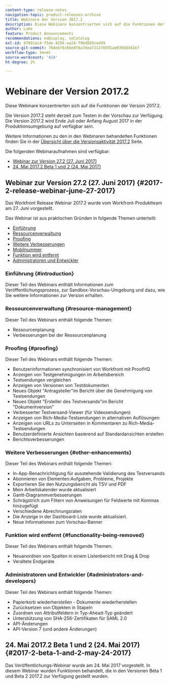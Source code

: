 ```yaml
---
content-type: release-notes
navigation-topic: product-releases-archive
title: Webinare der Version 2017.2
description: Diese Webinare konzentrierten sich auf die Funktionen der Version 2017.2.
author: Luke
feature: Product Announcements
recommendations: noDisplay, noCatalog
exl-id: 97091ac4-f5de-4256-aa24-f96d083ced49
source-git-commit: 76deb76c66e8f8a7dea721378591ae035b8d42e7
workflow-type: tm+mt
source-wordcount: '414'
ht-degree: 2%

---
```


# Webinare der Version 2017.2

Diese Webinare konzentrierten sich auf die Funktionen der Version 2017.2. 

Die Version 2017.2 steht derzeit zum Testen in der Vorschau zur Verfügung. Die Version 2017.2 wird Ende Juli oder Anfang August 2017 in der Produktionsumgebung auf verfügbar sein.

Weitere Informationen zu den in den Webinaren behandelten Funktionen finden Sie in der [Übersicht über die Versionsaktivität 2017.2](../../../../product-announcements/product-releases/quarterly-release-archive/2017.2-release-activity/2017.2-release-activity-overview.md) Seite.

Die folgenden Webinaraufnahmen sind verfügbar:

* [Webinar zur Version 27.2 (27. Juni 2017)](#2017-2-release-webinar-june-27-2017)
* [24. Mai 2017.2 Beta 1 und 2 (24. Mai 2017)](#2017-2-beta-1-and-2-may-24-2017)

## Webinar zur Version 27.2 (27. Juni 2017) {#2017-2-release-webinar-june-27-2017}

Das Workfront Release Webinar 2017.2 wurde vom Workfront-Produktteam am 27. Juni vorgestellt.  

Das Webinar ist aus praktischen Gründen in folgende Themen unterteilt:

* [Einführung](#introduction)
* [Ressourcenverwaltung](#resource-management)
* [Proofing](#proofing)
* [Weitere Verbesserungen](#other-enhancements)
* [Mobilnummer](#mobile)
* [Funktion wird entfernt](#functionality-being-removed)
* [Administratoren und Entwickler](#administrators-and-developers)

### Einführung {#introduction}

Dieser Teil des Webinars enthält Informationen zum Veröffentlichungsprozess, zur Sandbox-Vorschau-Umgebung und dazu, wie Sie weitere Informationen zur Version erhalten.

### Ressourcenverwaltung {#resource-management}

Dieser Teil des Webinars enthält folgende Themen:

* Ressourcenplanung
* Verbesserungen bei der Ressourcenplanung

### Proofing {#proofing}

Dieser Teil des Webinars enthält folgende Themen:

* Benutzerinformationen synchronisiert von Workfront mit ProofHQ
* Anzeigen von Testgenehmigungen im Arbeitsbereich
* Testsendungen vergleichen
* Anzeigen von Versionen von Testdokumenten
* Neues Objekt &quot;Antragsteller&quot;im Bericht über die Genehmigung von Testsendungen
* Neues Objekt &quot;Ersteller des Testversands&quot;im Bericht &quot;Dokumentversion&quot;
* Verbesserter Testversand-Viewer (für Videosendungen)
* Anzeigen von Rich-Media-Testsendungen in alternativen Auflösungen
* Anzeigen von URLs zu Unterseiten in Kommentaren zu Rich-Media-Testsendungen
* Benutzerdefinierte Ansichten basierend auf Standardansichten erstellen
* Berichtsverbesserungen

### Weitere Verbesserungen {#other-enhancements}

Dieser Teil des Webinars enthält folgende Themen:

* In-App-Benachrichtigung für ausstehende Validierung des Testversands
* Abonnieren von Elementen:Aufgaben, Probleme, Projekte
* Exportieren Sie den Nutzungsbericht als TSV und PDF
* Mein Arbeitskalender wurde aktualisiert
* Gantt-Diagrammverbesserungen
* Schrägstrich zum Filtern von Anweisungen für Feldwerte mit Kommas hinzugefügt
* Verschiedene Abrechnungsraten
* Die Anzeige in der Dashboard-Liste wurde aktualisiert.
* Neue Informationen zum Vorschau-Banner

### Funktion wird entfernt {#functionality-being-removed}

Dieser Teil des Webinars enthält folgende Themen:

* Neuanordnen von Spalten in einem Listenbericht mit Drag &amp; Drop
* Veraltete Endgeräte

### Administratoren und Entwickler {#administrators-and-developers}

Dieser Teil des Webinars enthält folgende Themen:

* Papierkorb wiederherstellen - Dokumente wiederherstellen
* Zurücksetzen von Objekten in Stapeln
* Zuordnen von Attributfeldern in Typ-Ahead-Typ geändert
* Unterstützung von SHA-256-Zertifikaten für SAML 2.0
* API-Änderungen
* API-Version 7 (und andere Änderungen)

## 24. Mai 2017.2 Beta 1 und 2 (24. Mai 2017) {#2017-2-beta-1-and-2-may-24-2017}

Das Veröffentlichungs-Webinar wurde am 24. Mai 2017 vorgestellt. In diesem Webinar wurden Funktionen behandelt, die in den Versionen Beta 1 und Beta 2 2017.2 zur Verfügung gestellt wurden.

